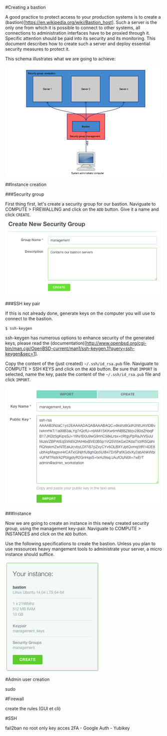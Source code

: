#Creating a bastion

A good practice to protect access to your production systems is to create a (bastion)[https://en.wikipedia.org/wiki/Bastion_host]. Such a server is the only one from which it is possible to connect to other systems, all connections to administration interfaces have to be proxied through it. Specific attention should be paid into its security and its monitoring.
This document describes how to create such a server and deploy essential security measures to protect it.

This schema illustrates what we are going to achieve:

![schema-bastion](./schema-bastion-exoscale.png) 

##Instance creation

###Security group

First thing first, let's create a security group for our bastion. Naviguate to COMPUTE > FIREWALLING and click on the `ADD` button. Give it a name and click `CREATE`.
![create security group](./create-new-security-group.png)

###SSH key pair

If this is not already done, generate keys on the computer you will use to connect to the bastion.

    $ ssh-keygen

ssh-keygen has numerous options to enhance security of the generated keys, please read the (documentation)[http://www.openbsd.org/cgi-bin/man.cgi/OpenBSD-current/man1/ssh-keygen.1?query=ssh-keygen&sec=1].

Copy the content of the (just created) `~/.ssh/id_rsa.pub` file. Naviguate to COMPUTE > SSH KEYS and click on the `ADD` button. Be sure that `IMPORT` is selected, name the key, paste the content of the `~/.ssh/id_rsa.pub` file and click `IMPORT`.

![key-pair-import](./key-pair-import.png)

###Instance

Now we are going to create an instance in this newly created security group, using the management key-pair. Naviguate to COMPUTE > INSTANCES and click on the `ADD` button.

Use the following specifications to create the bastion. Unless you plan to use ressources heavy mangement tools to administrate your server, a micro instance should suffice.

![specs-bastion](./specs-bastion.png)

#Admin user creation

sudo

#Firewall

create the rules (GUI et cli)

#SSH

fail2ban
no root
only key acces
2FA
    - Google Auth
    - Yubikey

